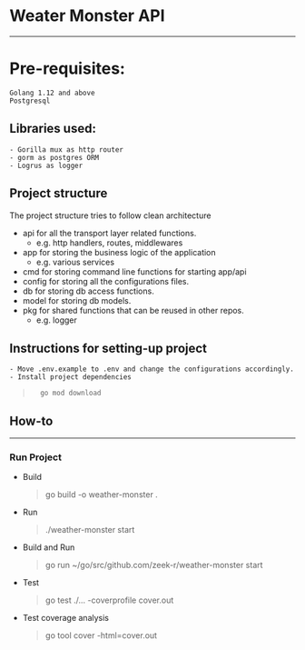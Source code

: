 # Weater Monster API

---

# Pre-requisites:

```
Golang 1.12 and above
Postgresql

```

## Libraries used:

    - Gorilla mux as http router
    - gorm as postgres ORM
    - Logrus as logger

## Project structure

The project structure tries to follow clean architecture

- api for all the transport layer related functions.
  - e.g. http handlers, routes, middlewares
- app for storing the business logic of the application
  - e.g. various services
- cmd for storing command line functions for starting app/api
- config for storing all the configurations files.
- db for storing db access functions.
- model for storing db models.
- pkg for shared functions that can be reused in other repos.
  - e.g. logger

## Instructions for setting-up project

    - Move .env.example to .env and change the configurations accordingly.
    - Install project dependencies

>     	go mod download

## How-to

---

### Run Project

- Build
  > go build -o weather-monster .
- Run
  > ./weather-monster start
- Build and Run
  > go run ~/go/src/github.com/zeek-r/weather-monster start
- Test
  > go test ./... -coverprofile cover.out
- Test coverage analysis
  > go tool cover -html=cover.out
